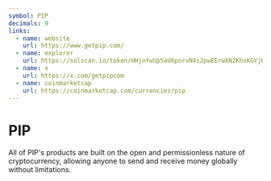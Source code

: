 ```yaml
---
symbol: PIP
decimals: 9
links:
  - name: website
    url: https://www.getpip.com/
  - name: explorer
    url: https://solscan.io/token/HHjoYwUp5aU6pnrvN4s2pwEErwXNZKhxKGYjRJMoBjLw
  - name: x
    url: https://x.com/getpipcom
  - name: coinmarketcap
    url: https://coinmarketcap.com/currencies/pip
---
```


# PIP

All of PIP's products are built on the open and permissionless nature of cryptocurrency, allowing anyone to send and receive money globally without limitations.
